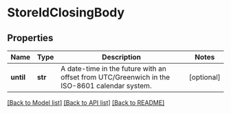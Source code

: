 # StoreIdClosingBody

## Properties
Name | Type | Description | Notes
------------ | ------------- | ------------- | -------------
**until** | **str** | A date-time in the future with an offset from UTC/Greenwich in the ISO-8601 calendar system. | [optional] 

[[Back to Model list]](../README.md#documentation-for-models) [[Back to API list]](../README.md#documentation-for-api-endpoints) [[Back to README]](../README.md)

